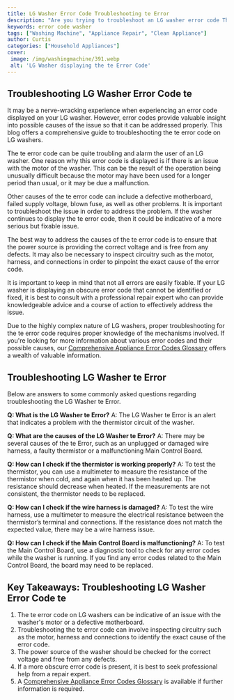 ```yaml
---
title: LG Washer Error Code Troubleshooting te Error
description: "Are you trying to troubleshoot an LG washer error code This post will help you identify and solve the te error code that may appear on your washing machine Learn how to resolve this issue quickly and easily"
keywords: error code washer
tags: ["Washing Machine", "Appliance Repair", "Clean Appliance"]
author: Curtis
categories: ["Household Appliances"]
cover: 
 image: /img/washingmachine/391.webp
 alt: 'LG Washer displaying the te Error Code'
---
```

## Troubleshooting LG Washer Error Code te
It may be a nerve-wracking experience when experiencing an error code displayed on your LG washer. However, error codes provide valuable insight into possible causes of the issue so that it can be addressed properly. This blog offers a comprehensive guide to troubleshooting the te error code on LG washers.

The te error code can be quite troubling and alarm the user of an LG washer. One reason why this error code is displayed is if there is an issue with the motor of the washer. This can be the result of the operation being unusually difficult because the motor may have been used for a longer period than usual, or it may be due a malfunction.

Other causes of the te error code can include a defective motherboard, failed supply voltage, blown fuse, as well as other problems. It is important to troubleshoot the issue in order to address the problem. If the washer continues to display the te error code, then it could be indicative of a more serious but fixable issue.

The best way to address the causes of the te error code is to ensure that the power source is providing the correct voltage and is free from any defects. It may also be necessary to inspect circuitry such as the motor, harness, and connections in order to pinpoint the exact cause of the error code.

It is important to keep in mind that not all errors are easily fixable. If your LG washer is displaying an obscure error code that cannot be identified or fixed, it is best to consult with a professional repair expert who can provide knowledgeable advice and a course of action to effectively address the issue.

Due to the highly complex nature of LG washers, proper troubleshooting for the te error code requires proper knowledge of the mechanisms involved. If you're looking for more information about various error codes and their possible causes, our [Comprehensive Appliance Error Codes Glossary](./error-codes/) offers a wealth of valuable information.

## Troubleshooting LG Washer te Error 

Below are answers to some commonly asked questions regarding troubleshooting the LG Washer te Error.

**Q: What is the LG Washer te Error?**
A: The LG Washer te Error is an alert that indicates a problem with the thermistor circuit of the washer. 

**Q: What are the causes of the LG Washer te Error?**
A: There may be several causes of the te Error, such as an unplugged or damaged wire harness, a faulty thermistor or a malfunctioning Main Control Board.

**Q: How can I check if the thermistor is working properly?**
A: To test the thermistor, you can use a multimeter to measure the resistance of the thermistor when cold, and again when it has been heated up. The resistance should decrease when heated. If the measurements are not consistent, the thermistor needs to be replaced.

**Q: How can I check if the wire harness is damaged?**
A: To test the wire harness, use a multimeter to measure the electrical resistance between the thermistor’s terminal and connections. If the resistance does not match the expected value, there may be a wire harness issue.

**Q: How can I check if the Main Control Board is malfunctioning?**
A: To test the Main Control Board, use a diagnostic tool to check for any error codes while the washer is running. If you find any error codes related to the Main Control Board, the board may need to be replaced.

## Key Takeaways: Troubleshooting LG Washer Error Code te
1. The te error code on LG washers can be indicative of an issue with the washer's motor or a defective motherboard. 
2. Troubleshooting the te error code can involve inspecting circuitry such as the motor, harness and connections to identify the exact cause of the error code. 
3. The power source of the washer should be checked for the correct voltage and free from any defects. 
4. If a more obscure error code is present, it is best to seek professional help from a repair expert. 
5. A [Comprehensive Appliance Error Codes Glossary](./error-codes/) is available if further information is required.
